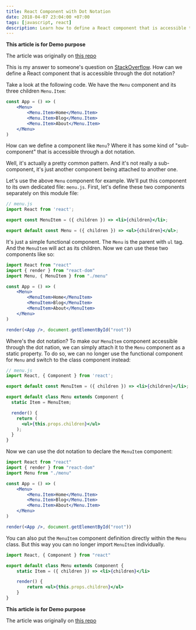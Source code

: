 ```yaml
---
title: React Component with Dot Notation
date: 2018-04-07 23:04:00 +07:00
tags: [javascript, react]
description: Learn how to define a React component that is accessible through the dot notation. A common component pattern to show a parent-child relation.
---
```


**This article is for Demo purpose**

The article was originally on [this repo](https://github.com/risan/risanb.com/blob/master/content/posts/react-component-with-dot-notation/index.md)

This is my answer to someone's question on [StackOverflow](https://stackoverflow.com/questions/49256472/react-how-to-extend-a-component-that-has-child-components-and-keep-them/49258038#answer-49258038). How can we define a React component that is accessible through the dot notation?

Take a look at the following code. We have the `Menu` component and its three children `Menu.Item`:

```jsx
const App = () => (
	<Menu>
		<Menu.Item>Home</Menu.Item>
		<Menu.Item>Blog</Menu.Item>
		<Menu.Item>About</Menu.Item>
	</Menu>
)
```

How can we define a component like `Menu`? Where it has some kind of "sub-component" that is accessible through a dot notation.

Well, it's actually a pretty common pattern. And it's not really a sub-component, it's just another component being attached to another one.

Let's use the above `Menu` component for example. We'll put this component to its own dedicated file: `menu.js`. First, let's define these two components separately on this module file:

```jsx
// menu.js
import React from 'react';

export const MenuItem = ({ children }) => <li>{children}</li>;

export default const Menu = ({ children }) => <ul>{children}</ul>;
```

It's just a simple functional component. The `Menu` is the parent with `ul` tag. And the `MenuItem` will act as its children. Now we can use these two components like so:

```jsx
import React from "react"
import { render } from "react-dom"
import Menu, { MenuItem } from "./menu"

const App = () => (
	<Menu>
		<MenuItem>Home</MenuItem>
		<MenuItem>Blog</MenuItem>
		<MenuItem>About</MenuItem>
	</Menu>
)

render(<App />, document.getElementById("root"))
```

Where's the dot notation? To make our `MenuItem` component accessible through the dot nation, we can simply attach it to the `Menu` component as a static property. To do so, we can no longer use the functional component for `Menu` and switch to the class component instead:

```jsx
// menu.js
import React, { Component } from 'react';

export default const MenuItem = ({ children }) => <li>{children}</li>;

export default class Menu extends Component {
  static Item = MenuItem;

  render() {
    return (
      <ul>{this.props.children}</ul>
    );
  }
}
```

Now we can use the dot notation to declare the `MenuItem` component:

```jsx
import React from "react"
import { render } from "react-dom"
import Menu from "./menu"

const App = () => (
	<Menu>
		<Menu.Item>Home</Menu.Item>
		<Menu.Item>Blog</Menu.Item>
		<Menu.Item>About</Menu.Item>
	</Menu>
)

render(<App />, document.getElementById("root"))
```

You can also put the `MenuItem` component definition directly within the `Menu` class. But this way you can no longer import `MenuItem` individually.

```jsx
import React, { Component } from "react"

export default class Menu extends Component {
	static Item = ({ children }) => <li>{children}</li>

	render() {
		return <ul>{this.props.children}</ul>
	}
}
```

**This article is for Demo purpose**

The article was originally on [this repo](https://github.com/risan/risanb.com/blob/master/content/posts/react-component-with-dot-notation/index.md)
